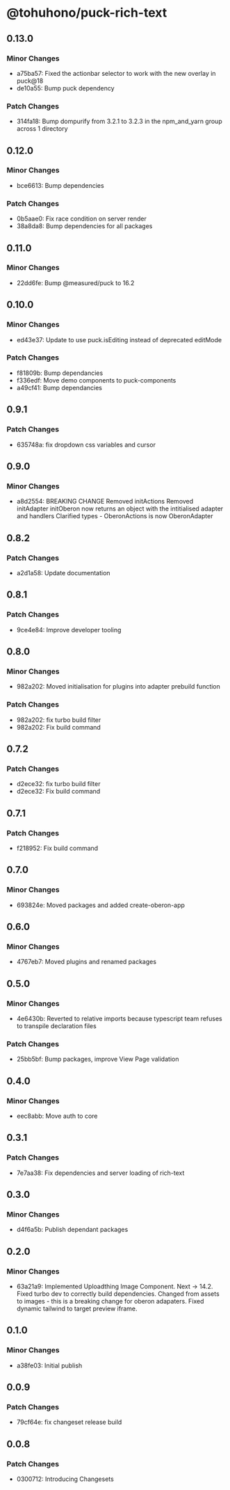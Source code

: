 # @tohuhono/puck-rich-text

## 0.13.0

### Minor Changes

- a75ba57: Fixed the actionbar selector to work with the new overlay in puck@18
- de10a55: Bump puck dependency

### Patch Changes

- 314fa18: Bump dompurify from 3.2.1 to 3.2.3 in the npm_and_yarn group across 1
  directory

## 0.12.0

### Minor Changes

- bce6613: Bump dependencies

### Patch Changes

- 0b5aae0: Fix race condition on server render
- 38a8da8: Bump dependencies for all packages

## 0.11.0

### Minor Changes

- 22dd6fe: Bump @measured/puck to 16.2

## 0.10.0

### Minor Changes

- ed43e37: Update to use puck.isEditing instead of deprecated editMode

### Patch Changes

- f81809b: Bump dependancies
- f336edf: Move demo components to puck-components
- a49cf41: Bump dependancies

## 0.9.1

### Patch Changes

- 635748a: fix dropdown css variables and cursor

## 0.9.0

### Minor Changes

- a8d2554: BREAKING CHANGE Removed initActions Removed initAdapter initOberon
  now returns an object with the intitialised adapter and handlers Clarified
  types - OberonActions is now OberonAdapter

## 0.8.2

### Patch Changes

- a2d1a58: Update documentation

## 0.8.1

### Patch Changes

- 9ce4e84: Improve developer tooling

## 0.8.0

### Minor Changes

- 982a202: Moved initialisation for plugins into adapter prebuild function

### Patch Changes

- 982a202: fix turbo build filter
- 982a202: Fix build command

## 0.7.2

### Patch Changes

- d2ece32: fix turbo build filter
- d2ece32: Fix build command

## 0.7.1

### Patch Changes

- f218952: Fix build command

## 0.7.0

### Minor Changes

- 693824e: Moved packages and added create-oberon-app

## 0.6.0

### Minor Changes

- 4767eb7: Moved plugins and renamed packages

## 0.5.0

### Minor Changes

- 4e6430b: Reverted to relative imports because typescript team refuses to
  transpile declaration files

### Patch Changes

- 25bb5bf: Bump packages, improve View Page validation

## 0.4.0

### Minor Changes

- eec8abb: Move auth to core

## 0.3.1

### Patch Changes

- 7e7aa38: Fix dependencies and server loading of rich-text

## 0.3.0

### Minor Changes

- d4f6a5b: Publish dependant packages

## 0.2.0

### Minor Changes

- 63a21a9: Implemented Uploadthing Image Component. Next -> 14.2. Fixed turbo
  dev to correctly build dependencies. Changed from assets to images - this is a
  breaking change for oberon adapaters. Fixed dynamic tailwind to target preview
  iframe.

## 0.1.0

### Minor Changes

- a38fe03: Initial publish

## 0.0.9

### Patch Changes

- 79cf64e: fix changeset release build

## 0.0.8

### Patch Changes

- 0300712: Introducing Changesets
